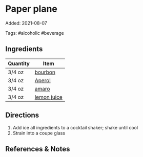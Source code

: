 # Paper plane

Added: 2021-08-07

Tags: #alcoholic #beverage

## Ingredients

| Quantity | Item                                          |
| -------- | --------------------------------------------- |
| 3/4 oz   | [bourbon](../_ingredients/bourbon.md)         |
| 3/4 oz   | [Aperol](../_ingredients/aperol.md)           |
| 3/4 oz   | [amaro](../_ingredients/amaro.md)             |
| 3/4 oz   | [lemon juice](../_ingredients/lemon-juice.md) |

## Directions

1. Add ice all ingredients to a cocktail shaker; shake until cool
2. Strain into a coupe glass

## References & Notes

[^1]: [Original recipe](https://www.liquor.com/recipes/the-paper-plane/)
